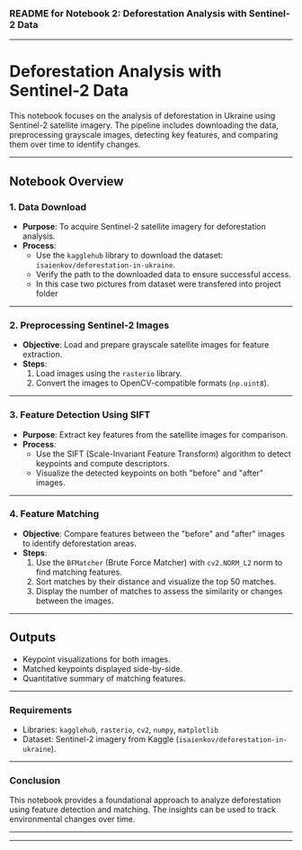 ### **README for Notebook 2: Deforestation Analysis with Sentinel-2 Data**

---

# **Deforestation Analysis with Sentinel-2 Data**

This notebook focuses on the analysis of deforestation in Ukraine using Sentinel-2 satellite imagery. The pipeline includes downloading the data, preprocessing grayscale images, detecting key features, and comparing them over time to identify changes.

---

## **Notebook Overview**

### **1. Data Download**
- **Purpose**: To acquire Sentinel-2 satellite imagery for deforestation analysis.
- **Process**:
  - Use the `kagglehub` library to download the dataset: `isaienkov/deforestation-in-ukraine`.
  - Verify the path to the downloaded data to ensure successful access.
  - In this case two pictures from dataset were transfered into project folder
---

### **2. Preprocessing Sentinel-2 Images**
- **Objective**: Load and prepare grayscale satellite images for feature extraction.
- **Steps**:
  1. Load images using the `rasterio` library.
  2. Convert the images to OpenCV-compatible formats (`np.uint8`).

---

### **3. Feature Detection Using SIFT**
- **Purpose**: Extract key features from the satellite images for comparison.
- **Process**:
  - Use the SIFT (Scale-Invariant Feature Transform) algorithm to detect keypoints and compute descriptors.
  - Visualize the detected keypoints on both "before" and "after" images.

---

### **4. Feature Matching**
- **Objective**: Compare features between the "before" and "after" images to identify deforestation areas.
- **Steps**:
  1. Use the `BFMatcher` (Brute Force Matcher) with `cv2.NORM_L2` norm to find matching features.
  2. Sort matches by their distance and visualize the top 50 matches.
  3. Display the number of matches to assess the similarity or changes between the images.

---

## **Outputs**
- Keypoint visualizations for both images.
- Matched keypoints displayed side-by-side.
- Quantitative summary of matching features.

---

### **Requirements**
- Libraries: `kagglehub`, `rasterio`, `cv2`, `numpy`, `matplotlib`
- Dataset: Sentinel-2 imagery from Kaggle (`isaienkov/deforestation-in-ukraine`).

---

### **Conclusion**
This notebook provides a foundational approach to analyze deforestation using feature detection and matching. The insights can be used to track environmental changes over time.

---

---
